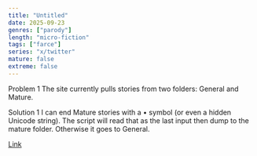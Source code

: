 ```yaml
---
title: "Untitled"
date: 2025-09-23
genres: ["parody"]
length: "micro-fiction"
tags: ["farce"]
series: "x/twitter"
mature: false
extreme: false
---
```


Problem 1
The site currently pulls stories from two folders: General and Mature. 

Solution 1
I can end Mature stories with a • symbol (or even a hidden Unicode string). The script will read that as the last input then dump to the mature folder. Otherwise it goes to General.

[Link](https://x.com/i/web/status/1970345940998652329)

